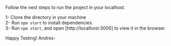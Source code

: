Follow the next steps to run the project in your localhost.<br>

1- Clone the directory in your machine <br>
2- Run `npm start` to install dependencies. <br>
3- Run `npm start`, and open [http://localhost:3000] to view it in the browser. <br>

Happy Testing!
Andres-
